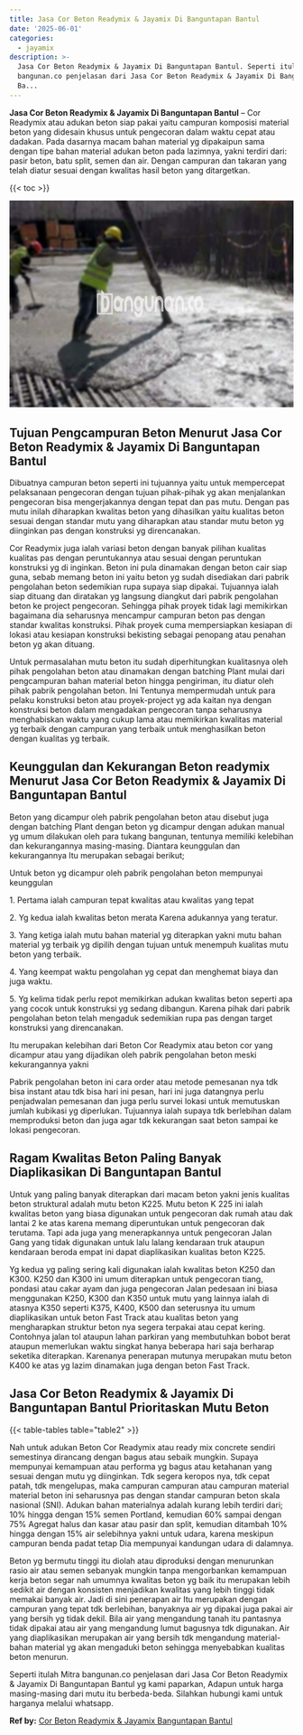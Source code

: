 ```yaml
---
title: Jasa Cor Beton Readymix & Jayamix Di Banguntapan Bantul
date: '2025-06-01'
categories:
  - jayamix
description: >-
  Jasa Cor Beton Readymix & Jayamix Di Banguntapan Bantul. Seperti itulah Mitra
  bangunan.co penjelasan dari Jasa Cor Beton Readymix & Jayamix Di Banguntapan
  Ba...
---
```


**Jasa Cor Beton Readymix & Jayamix Di Banguntapan Bantul** – Cor Readymix atau adukan beton siap pakai yaitu campuran komposisi material beton yang didesain khusus untuk pengecoran dalam waktu cepat atau dadakan. Pada dasarnya macam bahan material yg dipakaipun sama dengan tipe bahan material adukan beton pada lazimnya, yakni terdiri dari: pasir beton, batu split, semen dan air. Dengan campuran dan takaran yang telah diatur sesuai dengan kwalitas hasil beton yang ditargetkan.

{{< toc >}}

![Jasa Cor Beton Readymix & Jayamix Di Banguntapan Bantul](/images/jasa-cor-readymix-50.png)

## Tujuan Pengcampuran Beton Menurut Jasa Cor Beton Readymix & Jayamix Di Banguntapan Bantul

Dibuatnya campuran beton seperti ini tujuannya yaitu untuk mempercepat pelaksanaan pengecoran dengan tujuan pihak-pihak yg akan menjalankan pengecoran bisa mengerjakannya dengan tepat dan pas mutu. Dengan pas mutu inilah diharapkan kwalitas beton yang dihasilkan yaitu kualitas beton sesuai dengan standar mutu yang diharapkan atau standar mutu beton yg diinginkan pas dengan konstruksi yg direncanakan.

Cor Readymix juga ialah variasi beton dengan banyak pilihan kualitas kualitas pas dengan peruntukannya atau sesuai dengan peruntukan konstruksi yg di inginkan. Beton ini pula dinamakan dengan beton cair siap guna, sebab memang beton ini yaitu beton yg sudah disediakan dari pabrik pengolahan beton sedemikian rupa supaya siap dipakai. Tujuannya ialah siap dituang dan diratakan yg langsung diangkut dari pabrik pengolahan beton ke project pengecoran. Sehingga pihak proyek tidak lagi memikirkan bagaimana dia seharusnya mencampur campuran beton pas dengan standar kwalitas konstruksi. Pihak proyek cuma mempersiapkan kesiapan di lokasi atau kesiapan konstruksi bekisting sebagai penopang atau penahan beton yg akan dituang.

Untuk permasalahan mutu beton itu sudah diperhitungkan kualitasnya oleh pihak pengolahan beton atau dinamakan dengan batching Plant mulai dari pengcampuran bahan material beton hingga pengiriman, itu diatur oleh pihak pabrik pengolahan beton. Ini Tentunya mempermudah untuk para pelaku konstruksi beton atau proyek-project yg ada kaitan nya dengan konstruksi beton dalam mengadakan pengecoran tanpa seharusnya menghabiskan waktu yang cukup lama atau memikirkan kwalitas material yg terbaik dengan campuran yang terbaik untuk menghasilkan beton dengan kualitas yg terbaik.

## Keunggulan dan Kekurangan Beton readymix Menurut Jasa Cor Beton Readymix & Jayamix Di Banguntapan Bantul

Beton yang dicampur oleh pabrik pengolahan beton atau disebut juga dengan batching Plant dengan beton yg dicampur dengan adukan manual yg umum dilakukan oleh para tukang bangunan, tentunya memiliki kelebihan dan kekurangannya masing-masing. Diantara keunggulan dan kekurangannya Itu merupakan sebagai berikut;

Untuk beton yg dicampur oleh pabrik pengolahan beton mempunyai keunggulan

1\. Pertama ialah campuran tepat kwalitas atau kwalitas yang tepat

2\. Yg kedua ialah kwalitas beton merata Karena adukannya yang teratur.

3\. Yang ketiga ialah mutu bahan material yg diterapkan yakni mutu bahan material yg terbaik yg dipilih dengan tujuan untuk menempuh kualitas mutu beton yang terbaik.

4\. Yang keempat waktu pengolahan yg cepat dan menghemat biaya dan juga waktu.

5\. Yg kelima tidak perlu repot memikirkan adukan kwalitas beton seperti apa yang cocok untuk konstruksi yg sedang dibangun. Karena pihak dari pabrik pengolahan beton telah mengaduk sedemikian rupa pas dengan target konstruksi yang direncanakan.

Itu merupakan kelebihan dari Beton Cor Readymix atau beton cor yang dicampur atau yang dijadikan oleh pabrik pengolahan beton meski kekurangannya yakni

Pabrik pengolahan beton ini cara order atau metode pemesanan nya tdk bisa instant atau tdk bisa hari ini pesan, hari ini juga datangnya perlu penjadwalan pemesanan dan juga perlu survei lokasi untuk memutuskan jumlah kubikasi yg diperlukan. Tujuannya ialah supaya tdk berlebihan dalam memproduksi beton dan juga agar tdk kekurangan saat beton sampai ke lokasi pengecoran.

## Ragam Kwalitas Beton Paling Banyak Diaplikasikan Di Banguntapan Bantul

Untuk yang paling banyak diterapkan dari macam beton yakni jenis kualitas beton struktural adalah mutu beton K225. Mutu beton K 225 ini ialah kwalitas beton yang biasa digunakan untuk pengecoran dak rumah atau dak lantai 2 ke atas karena memang diperuntukan untuk pengecoran dak terutama. Tapi ada juga yang menerapkannya untuk pengecoran Jalan Gang yang tidak digunakan untuk lalu lalang kendaraan truk ataupun kendaraan beroda empat ini dapat diaplikasikan kualitas beton K225.

Yg kedua yg paling sering kali digunakan ialah kwalitas beton K250 dan K300. K250 dan K300 ini umum diterapkan untuk pengecoran tiang, pondasi atau cakar ayam dan juga pengecoran Jalan pedesaan ini biasa menggunakan K250, K300 dan K350 untuk mutu yang lainnya ialah di atasnya K350 seperti K375, K400, K500 dan seterusnya itu umum diaplikasikan untuk beton Fast Track atau kualitas beton yang mengharapkan struktur beton nya segera terpakai atau cepat kering. Contohnya jalan tol ataupun lahan parkiran yang membutuhkan bobot berat ataupun memerlukan waktu singkat hanya beberapa hari saja berharap seketika diterapkan. Karenanya penerapan mutunya merupakan mutu beton K400 ke atas yg lazim dinamakan juga dengan beton Fast Track.

## Jasa Cor Beton Readymix & Jayamix Di Banguntapan Bantul Prioritaskan Mutu Beton

{{< table-tables table="table2" >}}

Nah untuk adukan Beton Cor Readymix atau ready mix concrete sendiri semestinya dirancang dengan bagus atau sebaik mungkin. Supaya mempunyai kemampuan atau performa yg bagus atau ketahanan yang sesuai dengan mutu yg diinginkan. Tdk segera keropos nya, tdk cepat patah, tdk mengelupas, maka campuran campuran atau campuran material material beton ini seharusnya pas dengan standar campuran beton skala nasional (SNI). Adukan bahan materialnya adalah kurang lebih terdiri dari; 10% hingga dengan 15% semen Portland, kemudian 60% sampai dengan 75% Agregat halus dan kasar atau pasir dan split, kemudian ditambah 10% hingga dengan 15% air selebihnya yakni untuk udara, karena meskipun campuran benda padat tetap Dia mempunyai kandungan udara di dalamnya.

Beton yg bermutu tinggi itu diolah atau diproduksi dengan menurunkan rasio air atau semen sebanyak mungkin tanpa mengorbankan kemampuan kerja beton segar nah umumnya kwalitas beton yg baik itu merupakan lebih sedikit air dengan konsisten menjadikan kwalitas yang lebih tinggi tidak memakai banyak air. Jadi di sini penerapan air Itu merupakan dengan campuran yang tepat tdk berlebihan, banyaknya air yg dipakai juga pakai air yang bersih yg tidak dekil. Bila air yang mengandung tanah itu pantasnya tidak dipakai atau air yang mengandung lumut bagusnya tdk digunakan. Air yang diaplikasikan merupakan air yang bersih tdk mengandung material-bahan material yg akan mengaduki beton sehingga menyebabkan kualitas beton menurun.

Seperti itulah Mitra bangunan.co penjelasan dari Jasa Cor Beton Readymix & Jayamix Di Banguntapan Bantul yg kami paparkan, Adapun untuk harga masing-masing dari mutu itu berbeda-beda. Silahkan hubungi kami untuk harganya melalui whatsapp.

**Ref by:** [Cor Beton Readymix & Jayamix Banguntapan Bantul](https://id.wikipedia.org/wiki/Cor)
